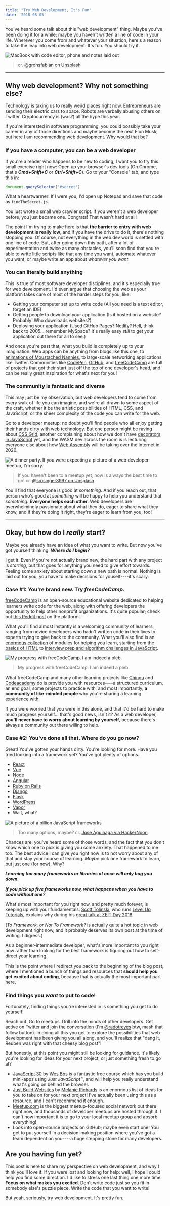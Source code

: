 ```yaml
---
title: "Try Web Development, It's Fun"
date: '2018-08-05'
---
```


You've heard some talk about this "web development" thing. Maybe you've been doing it for a while; maybe you haven't written a line of code in your life. Wherever you come from and whatever your situation, here's a reason to take the leap into web development: It's fun. You should try it.<!-- end -->

![MacBook with code editor, phone and notes laid out](https://source.unsplash.com/XMFZqrGyV-Q/1024x768)

> cr. [@grohsfabian on Unsplash](https://unsplash.com/photos/XMFZqrGyV-Q)

---

## Why web development? Why not something else?

Technology is taking us to really weird places right now. Entrepreneurs are sending their electric cars to space. Robots are verbally abusing others on Twitter. Cryptocurrency is (was?) all the hype this year.

If you're interested in software programming, you could possibly take your career in any of those directions and maybe become the next Elon Musk, but here I am recommending web development. Why would that be?

### If you have a computer, you can be a web developer

If you're a reader who happens to be new to coding, I want you to try this small exercise right now: Open up your browser's dev tools (On Chrome, that's **_Cmd+Shift+C_** or **_Ctrl+Shift+C_**). Go to your "Console" tab, and type this in:

```js
document.querySelector('#secret')
```

What a heartwarmer! If I were you, I'd open up Notepad and save that code as `findTheSecret.js`.

You just wrote a small web crawler script. If you weren't a web developer before, you just became one. Congrats! That wasn't hard at all!

The point I'm trying to make here is that **the barrier to entry with web development is really low**, and if you have the drive to do it, there's nothing stopping you. Of course, not everything in the web dev world is settled with one line of code. But, after going down this path, after a lot of experimentation and twice as many obstacles, you'll soon find that you're able to write little scripts like that any time you want, automate whatever you want, or maybe write an app about _whatever you want_.

### You can literally build anything

This is true of most software developer disciplines, and it's especially true for web development. I'd even argue that choosing the web as your platform takes care of most of the harder steps for you, like:

* Getting your computer set up to write code (All you need is a text editor, forget an IDE)
* Getting people to download your application (Is it hosted on a website? Probably! Who downloads websites?)
* Deploying your application (Used GitHub Pages? Netlify? Hell, think back to 2005... remember MySpace? It's really easy _still_ to get your application out there for all to see.)

And once you're past that, what you build is completely up to your imagination. Web apps can be anything from blogs like this one, to [animations of Moustached Nannies](https://codepen.io/miocene/pen/mjLPVp/), to large-scale networking applications like Twitter. Communities like [CodePen](https://codepen.io/), [GitHub](https://github.com), and [freeCodeCamp](https://freecodecamp.org) are full of projects that got their start just off the top of one developer's head, and can be really great inspiration for what's next for you!

### The community is fantastic and diverse

This may just be my observation, but web developers tend to come from every walk of life you can imagine, and we're all drawn to some aspect of the craft, whether it be the artistic possibilities of HTML, CSS, and JavaScript, or the sheer complexity of the code you can write for the web.

Go to a developer meetup; no doubt you'll find people who all enjoy getting their hands dirty with web technology. But one person might be raving about [CSS Grid](https://css-tricks.com/snippets/css/complete-guide-grid/), another complaining about how we don't have [decorators in JavaScript](https://github.com/tc39/proposal-decorators) yet, and the WASM dev across the room is is lecturing everyone else about how [Web Assembly](https://webassembly.org/) will be taking over the Internet in 2020.

![A dinner party. If you were expecting a picture of a web developer meetup, I'm sorry.](https://source.unsplash.com/7J4T1XzpJgU/1024x768)

> If you haven't been to a meetup yet, now is always the best time to go! cr. [@srosinger3997 on Unsplash](https://unsplash.com/photos/7J4T1XzpJgU)

You'll find that everyone is good at _something_. And if you reach out, that person who's good at _something_ will be happy to help you understand that _something_. **Everyone helps each other**. Web developers are overwhelmingly passionate about what they do, eager to share what they know, and if they're doing it right, they're eager to learn from you, too!

---

## Okay, but how do I _really_ start?

Maybe you already have an idea of what you want to write. But now you've got yourself thinking: **_Where do I begin?_**

I get it. Even if you're not actually brand new, the hard part with any project is _starting_, but that goes for anything you need to give effort towards. Feeling some anxiety about starting down a new path is normal. Nothing is laid out for you, you have to make decisions for youself----it's scary.

### Case #1: You're brand new. Try _freeCodeCamp_.

[freeCodeCamp](https://www.freecodecamp.org/) is an open-source educational website dedicated to helping learners write code for the web, along with offering developers the opportunity to help other nonprofit organizations. It's quite popular; check out [this Reddit post](https://old.reddit.com/r/learnprogramming/comments/7qpbgp/i_can_not_recommend_freecodecamp_more_how_the/) on the platform.

What you'll find almost instantly is a welcoming community of learners, ranging from novice developers who hadn't written code in their lives to experts trying to give back to the community. What you'll also find is an [enormous collection](https://learn.freecodecamp.org/) of modules for helping you learn, starting from the [basics of HTML](https://learn.freecodecamp.org/responsive-web-design/basic-html-and-html5) to [interview prep and algorithm challenges in JavaScript](https://learn.freecodecamp.org/coding-interview-prep/algorithms).

![My progress with freeCodeCamp. I am indeed a pleb.](https://cl.ly/3d3S1B3c1S3Q/Image%2525202018-08-05%252520at%2525206.36.24%252520PM.png)

> My progress with freeCodeCamp. I am indeed a pleb.

What freeCodeCamp and many other learning projects like [Chingu](https://medium.com/chingu) and [Codeacademy](https://www.codecademy.com) do is provide you with resources----a structured curriculum, an end goal, some projects to practice with, and most importantly, **a community of like-minded people** who you're sharing a learning experience with.

If you were worried that you were in this alone, and that it'd be hard to make much progress yourself... that's good news, isn't it? As a web developer, **you'll never have to worry about learning by yourself**, because there's always a community out there willing to help.

### Case #2: You've done all that. Where do you go now?

Great! You've gotten your hands dirty. You're looking for more. Have you tried looking into a framework yet? You've got plenty of options...

* [React](https://reactjs.org/)
* [Vue](https://vuejs.org/)
* [Node](https://nodejs.org/en/)
* [Angular](https://angular.io/)
* [Ruby on Rails](https://rubyonrails.org/)
* [Django](https://www.djangoproject.com/)
* [Flask](http://flask.pocoo.org/)
* [WordPress](https://wordpress.org/)
* [Vapor](https://vapor.codes/)
* Wait, what?

![A picture of a billion JavaScript frameworks](https://cdn-images-1.medium.com/max/2000/1*raWO3dhM4jMjf9VY-kZzNg.png)

> Too many options, maybe? cr. [Jose Aguinaga via HackerNoon](https://hackernoon.com/how-it-feels-to-learn-javascript-in-2016-d3a717dd577f).

Chances are, you've heard some of those words, and the fact that you don't know which one to pick is giving you some anxiety. That happened to me too. The best advice I can give you right now is to not worry about any of that and stay your course of learning. _Maybe_ pick one framework to learn, but just one (for now). Why?

**_Learning too many frameworks or libraries at once will only bog you down_**.

**_If you pick up five frameworks now, what happens when you have to code without one?_**

What's most important for you right now, and pretty much forever, is keeping up with your fundamentals. [Scott Tolinski](http://scotttolinski.com/), who runs [Level Up Tutorials](https://www.leveluptutorials.com/), explains why during his [great talk at ZEIT Day 2018](https://www.youtube.com/watch?v=xK3BhwDRuL8).

(_To Framework, or Not To Framework?_ is actually quite a hot topic in web development right now, and it probably deserves its own post at the time of writing. I digress.)

As a beginner-intermediate developer, what's more important to you right now rather than looking for the best framework is figuring out how to self-direct your learning.

This is the point where I redirect you back to the beginning of the blog post, where I mentioned a bunch of things and resources that **should help you get excited about coding**, because that is actually the most important part here.

### Find things you _want_ to put to code!

Fortunately, finding things you're interested in is something you get to do yourself!

Reach out. Go to meetups. Drill into the minds of other developers. Get active on Twitter and join the conversation (I'm [@radotreyes](https://twitter.com/radotreyes/) btw, mash that follow button). In doing all this you get to explore the possibilities that web development has been giving you all along, and you'll realize that "dang it, Reuben was right with that cheesy blog post"!

But honestly, at this point you might still be looking for guidance. It's likely you're looking for ideas for your next project, or just something fresh to go at?

* [JavaScript 30](https://javascript30.com/) by [Wes Bos](https://wesbos.com/) is a fantastic free course which has you build mini-apps using _Just JavaScript™️_, and will help you really understand what's going on behind the browser.
* [Just Build Websites](https://github.com/melanierichards/just-build-websites) by [Melanie Richards](https://www.melanie-richards.com/) is an enormous list of ideas for you to take on for your next project! I've actually been using this as a resource, and I can't recommend it enough.
* [Meetup.com](https://www.meetup.com/) is the biggest meetup-focused social network out there right now, and thousands of developer meetups are hosted through it. I can't how important it is to go to your local meetup group and absorb everything!
* Look into open-source projects on GitHub; maybe even start one! You get to put yourself in a decision-making position where you've got a team dependent on you----a huge stepping stone for many developers.

## Are you having fun yet?

This post is here to share my perspective on web development, and why I think you'll love it. If you were lost and looking for help: well, I hope I could help you find some direction. I'd like to stress one last thing one more time: **Focus on what makes you excited**. Don't write code just so you fit in somebody else's puzzle piece. Write the code that you want to write!

But yeah, seriously, try web development. It's pretty fun.
